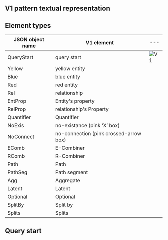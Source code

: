 ## V1 pattern textual representation

## Element types

| JSON object name | V1 element |---
|------------------|------------|---
| QueryStart       | query start| ![V1](https://raw.githubusercontent.com/LiorKogan/V1/master/Pictures/Q001.png) 
| Yellow           | yellow entity
| Blue             | blue entity
| Red              | red entity
| Rel              | relationship
| EntProp          | Entity's property
| RelProp          | relationship's Property
| Quantifier       | Quantifier
| NoExis           | no-existance (pink ‘X’ box)
| NoConnect        | no-connection (pink crossed-arrow box)
| EComb            | E-Combiner
| RComb            | R-Combiner
| Path             | Path
| PathSeg          | Path segment
| Agg              | Aggregate
| Latent           | Latent
| Optional         | Optional
| SplitBy          | Split by
| Splits           | Splits

## Query start


